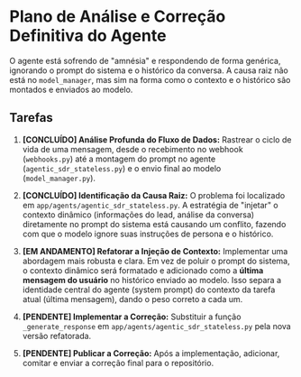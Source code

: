 # Plano de Análise e Correção Definitiva do Agente

O agente está sofrendo de "amnésia" e respondendo de forma genérica, ignorando o prompt do sistema e o histórico da conversa. A causa raiz não está no `model_manager`, mas sim na forma como o contexto e o histórico são montados e enviados ao modelo.

## Tarefas

1.  **[CONCLUÍDO] Análise Profunda do Fluxo de Dados:** Rastrear o ciclo de vida de uma mensagem, desde o recebimento no webhook (`webhooks.py`) até a montagem do prompt no agente (`agentic_sdr_stateless.py`) e o envio final ao modelo (`model_manager.py`).

2.  **[CONCLUÍDO] Identificação da Causa Raiz:** O problema foi localizado em `app/agents/agentic_sdr_stateless.py`. A estratégia de "injetar" o contexto dinâmico (informações do lead, análise da conversa) diretamente no prompt do sistema está causando um conflito, fazendo com que o modelo ignore suas instruções de persona e o histórico.

3.  **[EM ANDAMENTO] Refatorar a Injeção de Contexto:** Implementar uma abordagem mais robusta e clara. Em vez de poluir o prompt do sistema, o contexto dinâmico será formatado e adicionado como a **última mensagem do usuário** no histórico enviado ao modelo. Isso separa a identidade central do agente (system prompt) do contexto da tarefa atual (última mensagem), dando o peso correto a cada um.

4.  **[PENDENTE] Implementar a Correção:** Substituir a função `_generate_response` em `app/agents/agentic_sdr_stateless.py` pela nova versão refatorada.

5.  **[PENDENTE] Publicar a Correção:** Após a implementação, adicionar, comitar e enviar a correção final para o repositório.